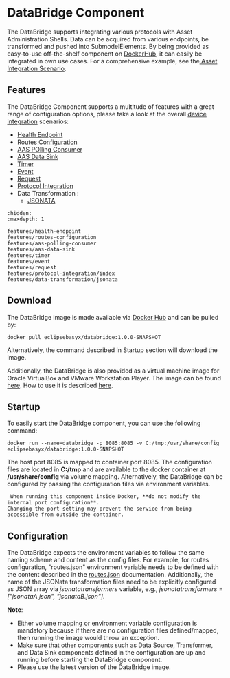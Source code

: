 # DataBridge Component
The DataBridge supports integrating various protocols with Asset Administration Shells. Data can be acquired from various endpoints, be transformed and pushed into SubmodelElements. By being provided as easy-to-use off-the-shelf component on [DockerHub](https://hub.docker.com/r/eclipsebasyx/databridge), it can easily be integrated in own use cases. For a comprehensive example, see the[ Asset Integration Scenario](../../developer/basyx_java_v1/knowledge_base/scenarios/device-integration.md).

## Features
The DataBridge Component supports a multitude of features with a great range of configuration options, please take a look at the overall [device integration](https://github.com/eclipse-basyx/basyx-java-examples/tree/main/basyx.examples.deviceintegration/src/main/resources) scenarios:

* [Health Endpoint](./features/health-endpoint.md)
* [Routes Configuration](./features/routes-configuration.md)
* [AAS POlling Consumer](./features/aas-polling-consumer.md)
* [AAS Data Sink](./features/aas-data-sink.md)
* [Timer](./features/timer.md)
* [Event](./features/event.md)
* [Request](./features/request.md)
* [Protocol Integration](./features/protocol-integration/index.md)
* Data Transformation : 
    * [JSONATA](./features/data-transformation/jsonata.md)
    

```{toctree}
:hidden:
:maxdepth: 1

features/health-endpoint
features/routes-configuration
features/aas-polling-consumer
features/aas-data-sink
features/timer
features/event
features/request
features/protocol-integration/index
features/data-transformation/jsonata

```

## Download
The DataBridge image is made available via [Docker Hub](https://hub.docker.com/r/eclipsebasyx/databridge) and can be pulled by:
```
docker pull eclipsebasyx/databridge:1.0.0-SNAPSHOT
```
Alternatively, the command described in Startup section will download the image.

Additionally, the DataBridge is also provided as a virtual machine image for Oracle VirtualBox and VMware Workstation Player. The image can be found [here](https://oc.iese.de/index.php/s/9JyJAuOlhh9vMUu). How to use it is described [here](../../user_tutorials/virtualmachines/alpine_virtualmachine_setup_use.md).

## Startup
To easily start the DataBridge component, you can use the following command:
```
docker run --name=databridge -p 8085:8085 -v C:/tmp:/usr/share/config eclipsebasyx/databridge:1.0.0-SNAPSHOT
```
The host port 8085 is mapped to container port 8085. The configuration files are located in **C:/tmp** and are available to the docker container at **/usr/share/config** via volume mapping. Alternatively, the DataBridge can be configured by passing the configuration files via environment variables.

```{warning}
 When running this component inside Docker, **do not modify the internal port configuration**.  
Changing the port setting may prevent the service from being accessible from outside the container.
```

## Configuration 
The DataBridge expects the environment variables to follow the same naming scheme and content as the config files. For example, for routes configuration, "routes.json" environment variable needs to be defined with the content described in the [routes.json](./features/routes-configuration.md) documentation. Additionally, the name of the JSONata transformation files need to be explicitly configured as JSON array via *jsonatatransformers* variable, e.g., *jsonatatransformers = ["jsonataA.json", "jsonataB.json"]*.

**Note**:

* Either volume mapping or environment variable configuration is mandatory because if there are no configuration files defined/mapped, then running the image would throw an exception.
* Make sure that other components such as Data Source, Transformer, and Data Sink components defined in the configuration are up and running before starting the DataBridge component.
* Please use the latest version of the DataBridge image.
